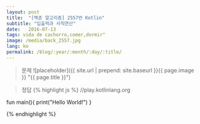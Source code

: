```yaml
---
layout: post
title:  "[백준 알고리즘] 2557번 Kotlin"
subtitle: "입출력과 사칙연산"
date:   2016-07-13
tags: vida de cachorro,comer,dormir"
image: /media/back_2557.jpg
lang: ko
permalink: /blog/:year/:month/:day/:title/
---
```

> 문제
![placeholder]({{ site.url | prepend: site.baseurl }}{{ page.image }} "{{ page.title }}")

> 정답
{% highlight js %}
//play.kotlinlang.org

fun main(){
  print("Hello World!")
}

{% endhighlight %}
